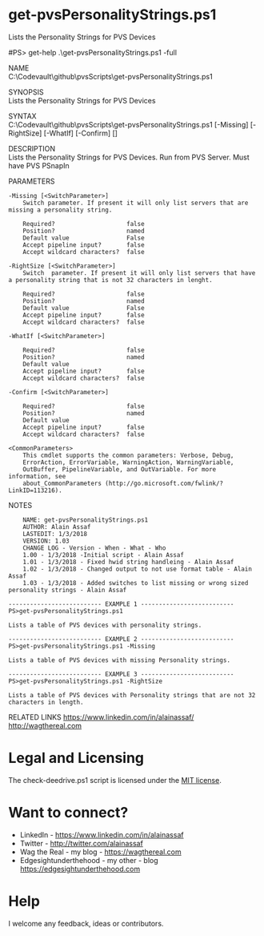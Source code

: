 # get-pvsPersonalityStrings.ps1
Lists the Personality Strings for PVS Devices

#PS> get-help .\get-pvsPersonalityStrings.ps1 -full

NAME<br>
    C:\Codevault\github\pvsScripts\get-pvsPersonalityStrings.ps1

SYNOPSIS<br>
    Lists the Personality Strings for PVS Devices

SYNTAX<br>
    C:\Codevault\github\pvsScripts\get-pvsPersonalityStrings.ps1 [-Missing] [-RightSize] [-WhatIf] [-Confirm] [<CommonParameters>]

DESCRIPTION<br>
    Lists the Personality Strings for PVS Devices. Run from PVS Server. Must have PVS PSnapIn

PARAMETERS

    -Missing [<SwitchParameter>]
        Switch parameter. If present it will only list servers that are missing a personality string.

        Required?                    false
        Position?                    named
        Default value                False
        Accept pipeline input?       false
        Accept wildcard characters?  false

    -RightSize [<SwitchParameter>]
        Switch  parameter. If present it will only list servers that have a personality string that is not 32 characters in lenght.

        Required?                    false
        Position?                    named
        Default value                False
        Accept pipeline input?       false
        Accept wildcard characters?  false

    -WhatIf [<SwitchParameter>]

        Required?                    false
        Position?                    named
        Default value
        Accept pipeline input?       false
        Accept wildcard characters?  false

    -Confirm [<SwitchParameter>]

        Required?                    false
        Position?                    named
        Default value
        Accept pipeline input?       false
        Accept wildcard characters?  false

    <CommonParameters>
        This cmdlet supports the common parameters: Verbose, Debug,
        ErrorAction, ErrorVariable, WarningAction, WarningVariable,
        OutBuffer, PipelineVariable, and OutVariable. For more information, see
        about_CommonParameters (http://go.microsoft.com/fwlink/?LinkID=113216).

NOTES


        NAME: get-pvsPersonalityStrings.ps1
        AUTHOR: Alain Assaf
        LASTEDIT: 1/3/2018
        VERSION: 1.03
        CHANGE LOG - Version - When - What - Who
        1.00 - 1/3/2018 -Initial script - Alain Assaf
        1.01 - 1/3/2018 - Fixed hwid string handleing - Alain Assaf
        1.02 - 1/3/2018 - Changed output to not use format table - Alain Assaf
        1.03 - 1/3/2018 - Added switches to list missing or wrong sized personality strings - Alain Assaf

    -------------------------- EXAMPLE 1 --------------------------
    PS>get-pvsPersonalityStrings.ps1

    Lists a table of PVS devices with personality strings.

    -------------------------- EXAMPLE 2 --------------------------
    PS>get-pvsPersonalityStrings.ps1 -Missing

    Lists a table of PVS devices with missing Personality strings.

    -------------------------- EXAMPLE 3 --------------------------
    PS>get-pvsPersonalityStrings.ps1 -RightSize

    Lists a table of PVS devices with Personality strings that are not 32 characters in length.

RELATED LINKS
    https://www.linkedin.com/in/alainassaf/
    http://wagthereal.com
    
# Legal and Licensing
The check-deedrive.ps1 script is licensed under the [MIT license][].

[MIT license]: LICENSE.md

# Want to connect?
* LinkedIn - https://www.linkedin.com/in/alainassaf
* Twitter - http://twitter.com/alainassaf
* Wag the Real - my blog - https://wagthereal.com
* Edgesightunderthehood - my other - blog https://edgesightunderthehood.com

# Help
I welcome any feedback, ideas or contributors.